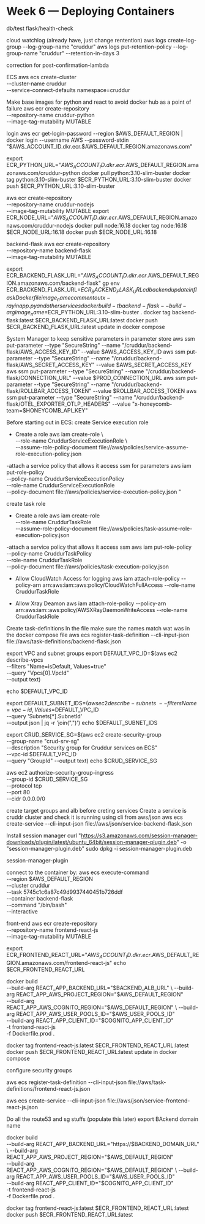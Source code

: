 # Week 6 — Deploying Containers

db/test
flask/health-check

cloud watchlog (already have, just change rentention)
aws logs create-log-group --log-group-name "cruddur"
aws logs put-retention-policy --log-group-name "cruddur" --retention-in-days 3

correction for post-confirmation-lambda

ECS
aws ecs create-cluster \
--cluster-name cruddur \
--service-connect-defaults namespace=cruddur

Make base images for python and react to avoid docker hub as a point of failure
aws ecr create-repository \
  --repository-name cruddur-python \
  --image-tag-mutability MUTABLE

login
aws ecr get-login-password --region $AWS_DEFAULT_REGION | docker login --username AWS --password-stdin "$AWS_ACCOUNT_ID.dkr.ecr.$AWS_DEFAULT_REGION.amazonaws.com"

export ECR_PYTHON_URL="$AWS_ACCOUNT_ID.dkr.ecr.$AWS_DEFAULT_REGION.amazonaws.com/cruddur-python
docker pull python:3.10-slim-buster
docker tag python:3.10-slim-buster $ECR_PYTHON_URL:3.10-slim-buster
docker push $ECR_PYTHON_URL:3.10-slim-buster


aws ecr create-repository \
  --repository-name cruddur-nodejs \
  --image-tag-mutability MUTABLE
export ECR_NODE_URL="$AWS_ACCOUNT_ID.dkr.ecr.$AWS_DEFAULT_REGION.amazonaws.com/cruddur-nodejs
docker pull node:16.18
docker tag node:16.18 $ECR_NODE_URL:16.18
docker push $ECR_NODE_URL:16.18


backend-flask
aws ecr create-repository \
  --repository-name backend-flask \
  --image-tag-mutability MUTABLE

export ECR_BACKEND_FLASK_URL="$AWS_ACCOUNT_ID.dkr.ecr.$AWS_DEFAULT_REGION.amazonaws.com/backend-flask"
gp env ECR_BACKEND_FLASK_URL=$ECR_BACKEND_FLASK_URL
cd  backend
update in flask Dockerfile image_name
comment out x-ray in app.py and other services
docker build -t backend-flask --build-arg image_name=$ECR_PYTHON_URL:3.10-slim-buster .
docker tag backend-flask:latest $ECR_BACKEND_FLASK_URL:latest
docker push $ECR_BACKEND_FLASK_URL:latest
update in docker compose

System Manager to keep sensitive parameters in parameter store
aws ssm put-parameter --type "SecureString" --name "/cruddur/backend-flask/AWS_ACCESS_KEY_ID" --value $AWS_ACCESS_KEY_ID
aws ssm put-parameter --type "SecureString" --name "/cruddur/backend-flask/AWS_SECRET_ACCESS_KEY" --value $AWS_SECRET_ACCESS_KEY
aws ssm put-parameter --type "SecureString" --name "/cruddur/backend-flask/CONNECTION_URL" --value $PROD_CONNECTION_URL
aws ssm put-parameter --type "SecureString" --name "/cruddur/backend-flask/ROLLBAR_ACCESS_TOKEN" --value $ROLLBAR_ACCESS_TOKEN
aws ssm put-parameter --type "SecureString" --name "/cruddur/backend-flask/OTEL_EXPORTER_OTLP_HEADERS" --value "x-honeycomb-team=$HONEYCOMB_API_KEY"



Before starting out in ECS: 
create Service execution role
- Create a role 
aws iam create-role \    
--role-name CruddurServiceExecutionRole  \   
--assume-role-policy-document file://aws/policies/service-assume-role-execution-policy.json

-attach a service policy that allows it access ssm for parameters
aws iam put-role-policy \
  --policy-name CruddurServiceExecutionPolicy \
  --role-name CruddurServiceExecutionRole \
  --policy-document file://aws/policies/service-execution-policy.json
"


create task role 
- Create a role 
aws iam create-role \
--role-name CruddurTaskRole \
--assume-role-policy-document file://aws/policies/task-assume-role-execution-policy.json

-attach a service policy that allows it access ssm
aws iam put-role-policy \
  --policy-name CruddurTaskPolicy \
  --role-name CruddurTaskRole \
  --policy-document file://aws/policies/task-execution-policy.json


- Allow CloudWatch Access for logging
aws iam attach-role-policy --policy-arn arn:aws:iam::aws:policy/CloudWatchFullAccess --role-name CruddurTaskRole

- Allow Xray Deamon
aws iam attach-role-policy --policy-arn arn:aws:iam::aws:policy/AWSXRayDaemonWriteAccess --role-name CruddurTaskRole


Create task-definitions
In the file make sure the names match wat was in the docker compose file 
aws ecs register-task-definition --cli-input-json file://aws/task-definitions/backend-flask.json

export VPC and subnet groups
export DEFAULT_VPC_ID=$(aws ec2 describe-vpcs \
--filters "Name=isDefault, Values=true" \
--query "Vpcs[0].VpcId" \
--output text)

echo $DEFAULT_VPC_ID

export DEFAULT_SUBNET_IDS=$(aws ec2 describe-subnets  \
 --filters Name=vpc-id,Values=$DEFAULT_VPC_ID \
 --query 'Subnets[*].SubnetId' \
 --output json | jq -r 'join(",")')
echo $DEFAULT_SUBNET_IDS

export CRUD_SERVICE_SG=$(aws ec2 create-security-group \
  --group-name "crud-srv-sg" \
  --description "Security group for Cruddur services on ECS" \
  --vpc-id $DEFAULT_VPC_ID \
  --query "GroupId" --output text)
echo $CRUD_SERVICE_SG



aws ec2 authorize-security-group-ingress \
  --group-id $CRUD_SERVICE_SG \
  --protocol tcp \
  --port 80 \
  --cidr 0.0.0.0/0


create target groups and alb before creting services
Create a service is cruddr cluster and check it is running using cli from aws/json
aws ecs create-service --cli-input-json file://aws/json/service-backend-flask.json


Install session manager
curl "https://s3.amazonaws.com/session-manager-downloads/plugin/latest/ubuntu_64bit/session-manager-plugin.deb" -o "session-manager-plugin.deb"
sudo dpkg -i session-manager-plugin.deb

session-manager-plugin

connect to the container by:
aws ecs execute-command  \
--region $AWS_DEFAULT_REGION \
--cluster cruddur \
--task 5745c1c6a87c49d9937440451b726ddf \
--container backend-flask \
--command "/bin/bash" \
--interactive



front-end
aws ecr create-repository \
  --repository-name frontend-react-js \
  --image-tag-mutability MUTABLE

export ECR_FRONTEND_REACT_URL="$AWS_ACCOUNT_ID.dkr.ecr.$AWS_DEFAULT_REGION.amazonaws.com/frontend-react-js"
echo $ECR_FRONTEND_REACT_URL

docker build \
--build-arg REACT_APP_BACKEND_URL="$BACKEND_ALB_URL" \
--build-arg REACT_APP_AWS_PROJECT_REGION="$AWS_DEFAULT_REGION" \
--build-arg REACT_APP_AWS_COGNITO_REGION="$AWS_DEFAULT_REGION" \
--build-arg REACT_APP_AWS_USER_POOLS_ID="$AWS_USER_POOLS_ID" \
--build-arg REACT_APP_CLIENT_ID="$COGNITO_APP_CLIENT_ID" \
-t frontend-react-js \
-f Dockerfile.prod .

docker tag frontend-react-js:latest $ECR_FRONTEND_REACT_URL:latest
docker push $ECR_FRONTEND_REACT_URL:latest
update in docker compose

configure security groups

aws ecs register-task-definition --cli-input-json file://aws/task-definitions/frontend-react-js.json

aws ecs create-service --cli-input-json file://aws/json/service-frontend-react-js.json


Do all the route53 and sg stuffs (populate this later)
export BAckend domain name

docker build \
--build-arg REACT_APP_BACKEND_URL="https://$BACKEND_DOMAIN_URL" \
--build-arg REACT_APP_AWS_PROJECT_REGION="$AWS_DEFAULT_REGION" \
--build-arg REACT_APP_AWS_COGNITO_REGION="$AWS_DEFAULT_REGION" \
--build-arg REACT_APP_AWS_USER_POOLS_ID="$AWS_USER_POOLS_ID" \
--build-arg REACT_APP_CLIENT_ID="$COGNITO_APP_CLIENT_ID" \
-t frontend-react-js \
-f Dockerfile.prod .

docker tag frontend-react-js:latest $ECR_FRONTEND_REACT_URL:latest
docker push $ECR_FRONTEND_REACT_URL:latest